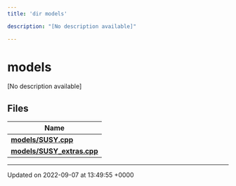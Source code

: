 ```yaml
---
title: 'dir models'

description: "[No description available]"

---
```


# models



[No description available]

## Files

| Name           |
| -------------- |
| **[models/SUSY.cpp](/documentation/code/files/susy_8cpp/#file-susycpp)**  |
| **[models/SUSY_extras.cpp](/documentation/code/files/susy__extras_8cpp/#file-susy-extrascpp)**  |






-------------------------------

Updated on 2022-09-07 at 13:49:55 +0000
